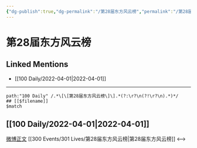 ```yaml
---
{"dg-publish":true,"dg-permalink":"/第28届东方风云榜","permalink":"/第28届东方风云榜/"}
---
```


# 第28届东方风云榜

## Linked Mentions
- [[100 Daily/2022-04-01\|2022-04-01]]


---

```expander
path:"100 Daily" /.*\[\[第28届东方风云榜\]\].*(?:\r?\n(?!\r?\n).*)*/
## [[$filename]]
$match
```
## [[100 Daily/2022-04-01\|2022-04-01]]
[微博正文](https://m.weibo.cn/7614261260/4753448229143715) [[300 Events/301 Lives/第28届东方风云榜\|第28届东方风云榜]]
<-->
